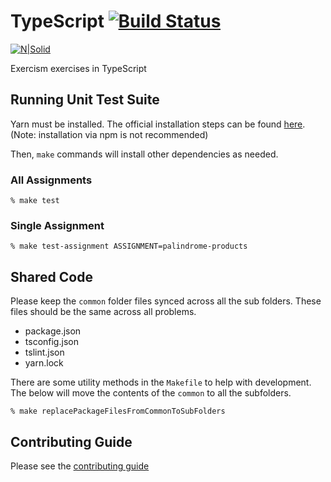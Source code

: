# TypeScript [![Build Status](https://travis-ci.org/exercism/typescript.svg?branch=master)](https://travis-ci.org/exercism/typescript)

[![N|Solid](https://1.bp.blogspot.com/-6xW4nHPR8H4/XmG_FedoxaI/AAAAAAAACZc/2oqxV3ziJ5Q42GJrZGWW1aGReo0SwyVXACK4BGAYYCw/s1600/vho.png)](https://vanhocpham.blogspot.com/)

Exercism exercises in TypeScript

## Running Unit Test Suite

Yarn must be installed. The official installation steps can be found [here](https://yarnpkg.com/en/docs/install). (Note: installation via npm is not recommended)

Then, `make` commands will install other dependencies as needed.

### All Assignments

    % make test

### Single Assignment

    % make test-assignment ASSIGNMENT=palindrome-products

## Shared Code

Please keep the `common` folder files synced across all the sub folders. These files should be the same across all problems. 

* package.json
* tsconfig.json
* tslint.json
* yarn.lock

There are some utility methods in the `Makefile` to help with development. The below will move the contents of the `common` to all the subfolders. 

	% make replacePackageFilesFromCommonToSubFolders

## Contributing Guide

Please see the [contributing guide](https://github.com/exercism/docs/blob/master/contributing-to-language-tracks/README.md)
